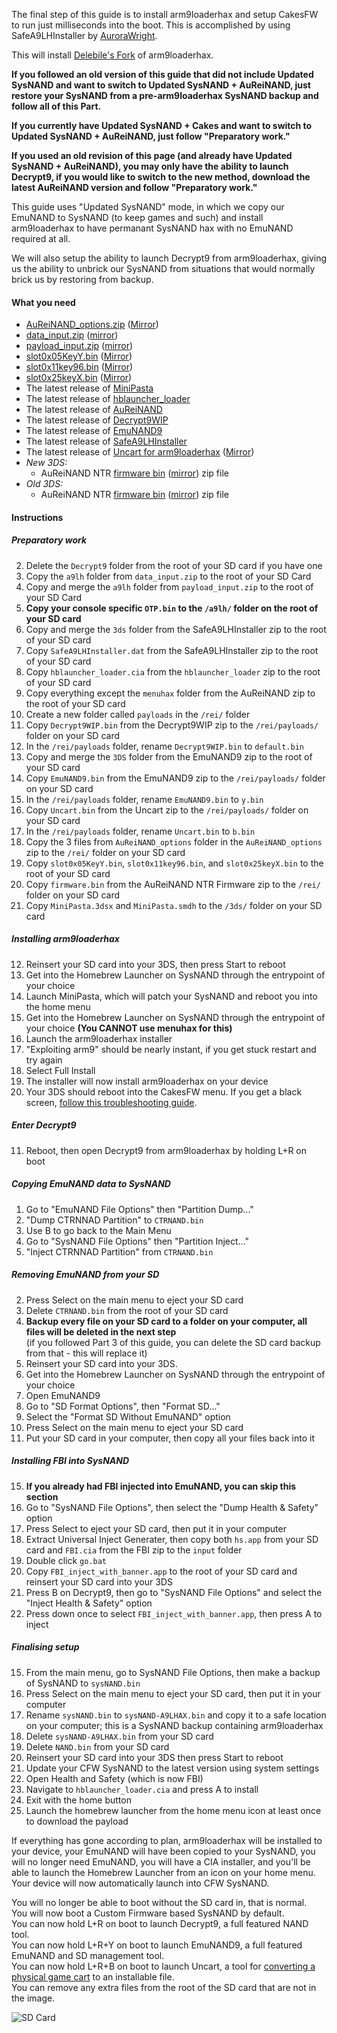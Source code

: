 The final step of this guide is to install arm9loaderhax and setup CakesFW to run just milliseconds into the boot. This is accomplished by using SafeA9LHInstaller by [AuroraWright](http://gbatemp.net/members/46970/).

This will install [Delebile's Fork](https://github.com/delebile/arm9loaderhax) of arm9loaderhax.

**If you followed an old version of this guide that did not include Updated SysNAND and want to switch to Updated SysNAND + AuReiNAND, just restore your SysNAND from a pre-arm9loaderhax SysNAND backup and follow all of this Part.**

**If you currently have Updated SysNAND + Cakes and want to switch to Updated SysNAND + AuReiNAND, just follow "Preparatory work."**

**If you used an old revision of this page (and already have Updated SysNAND + AuReiNAND), you may only have the ability to launch Decrypt9, if you would like to switch to the new method, download the latest AuReiNAND version and follow "Preparatory work."**

This guide uses "Updated SysNAND" mode, in which we copy our EmuNAND to SysNAND (to keep games and such) and install arm9loaderhax to have permanant SysNAND hax with no EmuNAND required at all.

We will also setup the ability to launch Decrypt9 from arm9loaderhax, giving us the ability to unbrick our SysNAND from situations that would normally brick us by restoring from backup.

#### What you need

* [AuReiNAND_options.zip](https://mega.nz/#!ApMwEDaS!5QORKPl5ewnr4Ffrsm4J69n1sOC0ijEGsYEKBqBI1TI) ([Mirror](https://drive.google.com/file/d/0BzPfvjeuhqoDeU9LRXVhNjgyU2c/view?usp=sharing))
* [data_input.zip](https://mega.nz/#!Qkth0BoI!pDgWMamN5cu6HZ91j238MNh7q5ROQKq-a6NLC7Q0dhU) ([mirror](https://drive.google.com/file/d/0BzPfvjeuhqoDZUVfWkJkYlM1UEU/view?usp=sharing))
* [payload_input.zip](https://mega.nz/#!YhNRVZAB!Dyx315T174kdy9E3IyOfeXEek-L8262BJnozHHMcez4) ([mirror](https://drive.google.com/file/d/0BzPfvjeuhqoDRjh1eXZDRmhXWUk/view?usp=sharing))
* [slot0x05KeyY.bin](https://mega.nz/#!E9VDBApA!QJandFwHWGSGM6SRRwlUodL63ynKrYY9rJp98YXy6Ss) ([Mirror](https://drive.google.com/file/d/0BzPfvjeuhqoDekc3YVVjN3dUTWs/view?usp=sharing))
* [slot0x11key96.bin](https://mega.nz/#!IgdFVJiK!TTdhiZ25uxoWlciIySVOynTcHCh8Oyp9JQMzu4opPy4) ([Mirror](https://drive.google.com/file/d/0BzPfvjeuhqoDZzB5dUhtMjlfcnc/view?usp=sharing))
* [slot0x25keyX.bin](https://mega.nz/#!BoFyzbzT!95N9tJXAi8BfPUzlbwuZC8r8S6Sq6oy-UfuAZz3LhHo) ([Mirror](https://drive.google.com/file/d/0BzPfvjeuhqoDZ1VNUHpQd2owUlE/view?usp=sharing))
* The latest release of [MiniPasta](https://github.com/d0k3/MiniPasta/releases)
* The latest release of [hblauncher_loader](https://github.com/yellows8/hblauncher_loader/releases)
* The latest release of [AuReiNAND](https://github.com/AuroraWright/AuReiNand/releases)
* The latest release of [Decrypt9WIP](https://github.com/d0k3/Decrypt9WIP/releases)
* The latest release of [EmuNAND9](https://github.com/d0k3/EmuNAND9/releases)
* The latest release of [SafeA9LHInstaller](https://github.com/AuroraWright/SafeA9LHInstaller/releases)
* The latest release of [Uncart for arm9loaderhax](https://mega.nz/#!R1MFUCBb!s9Nei_EbZsGzAdNaAWB5DGDPuDR72wAUL0sWVqIPOBU) ([Mirror](https://drive.google.com/file/d/0BzPfvjeuhqoDdFhoQWJZZ0dKYnc/view?usp=sharing))
* *New 3DS:*
    + AuReiNAND NTR [firmware bin](https://mega.nz/#!p0tTDJIQ!aikEtlvB8cjq-aJG9jC6GKx4uvlwN6oI9X2m1OY_ylE) ([mirror](https://drive.google.com/file/d/0BzPfvjeuhqoDM016eHZBQV95anc/view?usp=sharing)) zip file
* *Old 3DS:*
    + AuReiNAND NTR [firmware bin](https://mega.nz/#!04lmVQxD!7IMsl4ChzKhkEaPXhCvEPmbEq_PpD9i06EzrIjtVSIQ) ([mirror](https://drive.google.com/file/d/0BzPfvjeuhqoDVFhnaVNzMlR4SVk/view?usp=sharing)) zip file

#### Instructions

##### Preparatory work

2. Delete the `Decrypt9` folder from the root of your SD card if you have one
3. Copy the `a9lh` folder from `data_input.zip` to the root of your SD Card
3. Copy and merge the `a9lh` folder from `payload_input.zip` to the root of your SD Card
4. **Copy your console specific `OTP.bin` to the `/a9lh/` folder on the root of your SD card**
1. Copy and merge the `3ds` folder from the SafeA9LHInstaller zip to the root of your SD card
2. Copy `SafeA9LHInstaller.dat` from the SafeA9LHInstaller zip to the root of your SD card
3. Copy `hblauncher_loader.cia` from the `hblauncher_loader` zip to the root of your SD card
1. Copy everything except the `menuhax` folder from the AuReiNAND zip to the root of your SD card
4. Create a new folder called `payloads` in the `/rei/` folder
7. Copy `Decrypt9WIP.bin` from the Decrypt9WIP zip to the `/rei/payloads/` folder on your SD card
5. In the `/rei/payloads` folder, rename `Decrypt9WIP.bin` to `default.bin`
1. Copy and merge the `3DS` folder from the EmuNAND9 zip to the root of your SD card
7. Copy `EmuNAND9.bin` from the EmuNAND9 zip to the `/rei/payloads/` folder on your SD card
5. In the `/rei/payloads` folder, rename `EmuNAND9.bin` to `y.bin`
7. Copy `Uncart.bin` from the Uncart zip to the `/rei/payloads/` folder on your SD card
5. In the `/rei/payloads` folder, rename `Uncart.bin` to `b.bin`
5. Copy the 3 files from `AuReiNAND_options` folder in the `AuReiNAND_options` zip to the `/rei/` folder on your SD card
1. Copy `slot0x05KeyY.bin`, `slot0x11key96.bin`, and `slot0x25keyX.bin` to the root of your SD card
3. Copy `firmware.bin` from the AuReiNAND NTR Firmware zip to the `/rei/` folder on your SD card
12. Copy `MiniPasta.3dsx` and `MiniPasta.smdh` to the `/3ds/` folder on your SD card

##### Installing arm9loaderhax

12. Reinsert your SD card into your 3DS, then press Start to reboot
13. Get into the Homebrew Launcher on SysNAND through the entrypoint of your choice
13. Launch MiniPasta, which will patch your SysNAND and reboot you into the home menu
14. Get into the Homebrew Launcher on SysNAND through the entrypoint of your choice **(You CANNOT use menuhax for this)**
13. Launch the arm9loaderhax installer
14. "Exploiting arm9" should be nearly instant, if you get stuck restart and try again
14. Select Full Install
15. The installer will now install arm9loaderhax on your device
16. Your 3DS should reboot into the CakesFW menu. If you get a black screen, [follow this troubleshooting guide](https://github.com/Plailect/Guide/wiki/Troubleshooting#ts_sys_a9lh).

##### Enter Decrypt9

11. Reboot, then open Decrypt9 from arm9loaderhax by holding L+R on boot

##### Copying EmuNAND data to SysNAND
1. Go to "EmuNAND File Options" then "Partition Dump..."
2. "Dump CTRNNAD Partition" to `CTRNAND.bin`
3. Use B to go back to the Main Menu
4. Go to "SysNAND File Options" then "Partition Inject..."
5. "Inject CTRNNAD Partition" from `CTRNAND.bin`

##### Removing EmuNAND from your SD

2. Press Select on the main menu to eject your SD card
4. Delete `CTRNAND.bin` from the root of your SD card
3. **Backup every file on your SD card to a folder on your computer, all files will be deleted in the next step**    
(if you followed Part 3 of this guide, you can delete the SD card backup from that - this will replace it)
0. Reinsert your SD card into your 3DS.
2. Get into the Homebrew Launcher on SysNAND through the entrypoint of your choice
3. Open EmuNAND9
4. Go to "SD Format Options", then "Format SD..."
5. Select the "Format SD Without EmuNAND" option
6. Press Select on the main menu to eject your SD card
9. Put your SD card in your computer, then copy all your files back into it

##### Installing FBI into SysNAND

15. **If you already had FBI injected into EmuNAND, you can skip this section**
12. Go to "SysNAND File Options", then select the "Dump Health & Safety" option
12. Press Select to eject your SD card, then put it in your computer
13. Extract Universal Inject Generater, then copy both `hs.app` from your SD card and `FBI.cia` from the FBI zip to the `input` folder
14. Double click `go.bat`
15. Copy `FBI_inject_with_banner.app` to the root of your SD card and reinsert your SD card into your 3DS
16. Press B on Decrypt9, then go to "SysNAND File Options" and select the "Inject Health & Safety" option
17. Press down once to select `FBI_inject_with_banner.app`, then press A to inject

##### Finalising setup

15. From the main menu, go to SysNAND File Options, then make a backup of SysNAND to `sysNAND.bin`
14. Press Select on the main menu to eject your SD card, then put it in your computer
17. Rename `sysNAND.bin` to `sysNAND-A9LHAX.bin` and copy it to a safe location on your computer; this is a SysNAND backup containing arm9loaderhax
15. Delete `sysNAND-A9LHAX.bin` from your SD card
15. Delete `NAND.bin` from your SD card
7. Reinsert your SD card into your 3DS then press Start to reboot
6. Update your CFW SysNAND to the latest version using system settings
8. Open Health and Safety (which is now FBI)
9. Navigate to `hblauncher_loader.cia` and press A to install
10. Exit with the home button
10. Launch the homebrew launcher from the home menu icon at least once to download the payload

If everything has gone according to plan, arm9loaderhax will be installed to your device, your EmuNAND will have been copied to your SysNAND, you will no longer need EmuNAND, you will have a CIA installer, and you'll be able to launch the Homebrew Launcher from an icon on your home menu. Your device will now automatically launch into CFW SysNAND.

You will no longer be able to boot without the SD card in, that is normal.    
You will now boot a Custom Firmware based SysNAND by default.    
You can now hold L+R on boot to launch Decrypt9, a full featured NAND tool.    
You can now hold L+R+Y on boot to launch EmuNAND9, a full featured EmuNAND and SD management tool.    
You can now hold L+R+B on boot to launch Uncart, a tool for [converting a physical game cart](https://www.reddit.com/r/3dshacks/comments/40etaz/) to an installable file.      
You can remove any extra files from the root of the SD card that are not in the image.    

![SD Card](http://i.imgur.com/2bAlKhp.png)
